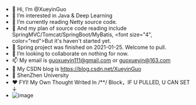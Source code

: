 - 👋 Hi, I’m @XueyinGuo
- 👀 I’m interested in Java & Deep Learning
- 🌱 I’m currently reading Netty source code.
- 🌱 And my plan of source code reading include SpringMVC/Tomcat/SpringBoot/MyBatis, <font size="4", color="red">But it's haven't started yet</font>.
- 🌱 Spring project was finished on 2021-01-25. Welcome to pull.
- 💞️ I’m looking to collaborate on nothing for now.
- 📫 My email is guoxueyin111@gmail.com or guoxueyin@163.com
- 🐒 My CSDN blog is https://blog.csdn.net/XueyinGuo
- 📕 ShenZhen University
- ♥️ FYI!  My Own Thought Writed In /**/ Block，IF U PULLED, U CAN SET ↓
- ![image](https://user-images.githubusercontent.com/54173572/109785799-76a55100-7c47-11eb-8413-ca1eb43502ca.png)

